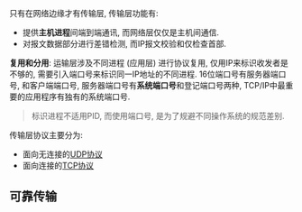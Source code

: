 只有在网络边缘才有传输层, 传输层功能有:
- 提供**主机进程**间端到端通讯, 而网络层仅仅是主机间通信.
- 对报文数据部分进行差错检测, 而IP报文校验和仅检查首部.

**复用和分用**: 运输层涉及不同进程 (应用层) 进行协议复用, 仅用IP来标识收发者是不够的, 需要引入端口号来标识同一IP地址的不同进程. 16位端口号有服务器端口号, 和客户端端口号, 服务器端口号有**系统端口号**和登记端口号两种, TCP/IP中最重要的应用程序有独有的系统端口号.

> 标识进程不适用PID, 而使用端口号, 是为了规避不同操作系统的规范差别.

传输层协议主要分为:
- 面向无连接的[UDP协议](UDP协议.md)
- 面向连接的[TCP协议](TCP协议.md)

## 可靠传输